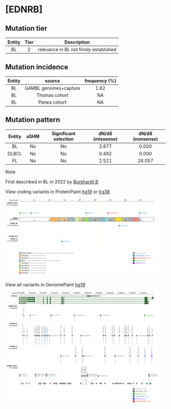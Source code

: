 # [EDNRB]

## Mutation tier

|Entity|Tier|Description                           |
|:------:|:----:|--------------------------------------|
|BL    |2   |relevance in BL not firmly established|
## Mutation incidence

|Entity|source               |frequency (%)|
|:------:|:---------------------:|:-------------:|
|BL    |GAMBL genomes+capture|1.62         |
|BL    |Thomas cohort        |  NA         |
|BL    |Panea cohort         |  NA         |

## Mutation pattern

|Entity|aSHM|Significant selection|dN/dS (missense)|dN/dS (nonsense)|
|:------:|:----:|:---------------------:|:----------------:|:----------------:|
|BL    |No  |No                   |3.877           | 0.000          |
|DLBCL |No  |No                   |0.482           | 0.000          |
|FL    |No  |No                   |2.521           |28.057          |


> [!NOTE]
> First described in BL in 2022 by [Burkhardt B](https://pubmed.ncbi.nlm.nih.gov/35794096)

View coding variants in ProteinPaint [hg19](https://www.bcgsc.ca/downloads/morinlab/GAMBL/test/genes/EDNRB_protein.html)  or [hg38](https://www.bcgsc.ca/downloads/morinlab/GAMBL/test/genes/EDNRB_protein_hg38.html)

![image](images/proteinpaint/EDNRB_NM_000115.svg)

View all variants in GenomePaint [hg19](https://www.bcgsc.ca/downloads/morinlab/GAMBL/test/genes/EDNRB.html)

![image](images/proteinpaint/EDNRB.svg)

